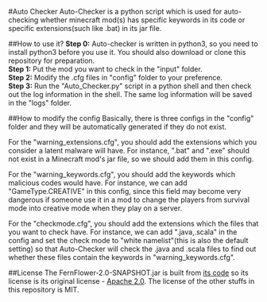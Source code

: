 #Auto Checker
Auto-Checker is a python script which is used for auto-checking whether minecraft mod(s) has specific keywords in its code or specific extensions(such like .bat) in its jar file.

##How to use it?
**Step 0:** Auto-checker is written in python3, so you need to install python3 before you use it. You should also download or clone this repository for preparation.  
**Step 1:** Put the mod you want to check in the "input" folder.   
**Step 2:** Modify the .cfg files in "config" folder to your preference.  
**Step 3:** Run the "Auto_Checker.py" script in a python shell and then check out the log information in the shell. The same log information will be saved in the "logs" folder.  

##How to modify the config
Basically, there is three configs in the "config" folder and they will be automatically generated if they do not exist.   

For the "warning_extensions.cfg", you should add the extensions which you consider a latent malware will have. For instance, ".bat" and ".exe" should not exist in a Minecraft mod's jar file, so we should add them in this config.  

For the "warning_keywords.cfg", you should add the keywords which malicious codes would have. For instance, we can add "GameType.CREATIVE" in this config, since this field may become very dangerous if someone use it in a mod to change the players from survival mode into creative mode when they play on a server.  
 
For the "checkmode.cfg", you should add the extensions which the files that you want to check have. For instance, we can add ".java,.scala" in the config and set the check mode to "white namelist"(this is also the default setting) so that Auto-Checker will check the .java and .scala files to find out whether these files contain the keywords in "warning_keywords.cfg".

##License
The FernFlower-2.0-SNAPSHOT.jar is built from [its code](https://github.com/MinecraftForge/FernFlower) so its license is its original license - [Apache 2.0](http://www.apache.org/licenses/LICENSE-2.0).
The license of the other stuffs in this repository is MIT.  
